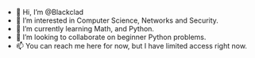 - 👋 Hi, I’m @Blackclad
- 👀 I’m interested in Computer Science, Networks and Security.
- 🌱 I’m currently learning Math, and Python.
- 💞️ I’m looking to collaborate on beginner Python problems.
- 📫 You can reach me here for now, but I have limited access right now.

<!---
Blackclad/Blackclad is a ✨ special ✨ repository because its `README.md` (this file) appears on your GitHub profile.
You can click the Preview link to take a look at your changes.
--->
